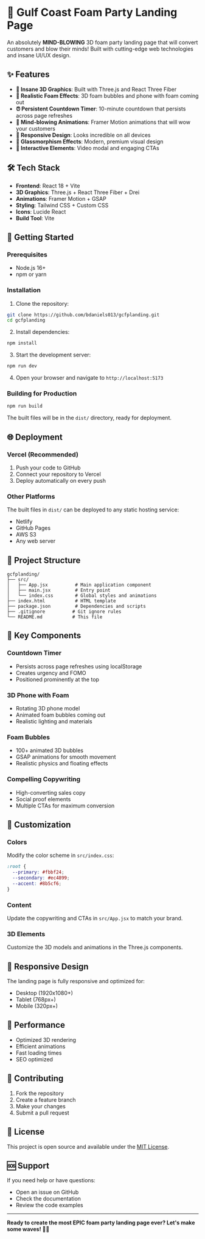 # 🎉 Gulf Coast Foam Party Landing Page

An absolutely **MIND-BLOWING** 3D foam party landing page that will convert customers and blow their minds! Built with cutting-edge web technologies and insane UI/UX design.

## ✨ Features

- **🎨 Insane 3D Graphics**: Built with Three.js and React Three Fiber
- **🌊 Realistic Foam Effects**: 3D foam bubbles and phone with foam coming out
- **⏰ Persistent Countdown Timer**: 10-minute countdown that persists across page refreshes
- **🚀 Mind-blowing Animations**: Framer Motion animations that will wow your customers
- **📱 Responsive Design**: Looks incredible on all devices
- **💫 Glassmorphism Effects**: Modern, premium visual design
- **🎵 Interactive Elements**: Video modal and engaging CTAs

## 🛠️ Tech Stack

- **Frontend**: React 18 + Vite
- **3D Graphics**: Three.js + React Three Fiber + Drei
- **Animations**: Framer Motion + GSAP
- **Styling**: Tailwind CSS + Custom CSS
- **Icons**: Lucide React
- **Build Tool**: Vite

## 🚀 Getting Started

### Prerequisites

- Node.js 16+ 
- npm or yarn

### Installation

1. Clone the repository:
```bash
git clone https://github.com/bdaniels013/gcfplanding.git
cd gcfplanding
```

2. Install dependencies:
```bash
npm install
```

3. Start the development server:
```bash
npm run dev
```

4. Open your browser and navigate to `http://localhost:5173`

### Building for Production

```bash
npm run build
```

The built files will be in the `dist/` directory, ready for deployment.

## 🌐 Deployment

### Vercel (Recommended)

1. Push your code to GitHub
2. Connect your repository to Vercel
3. Deploy automatically on every push

### Other Platforms

The built files in `dist/` can be deployed to any static hosting service:
- Netlify
- GitHub Pages
- AWS S3
- Any web server

## 📁 Project Structure

```
gcfplanding/
├── src/
│   ├── App.jsx          # Main application component
│   ├── main.jsx         # Entry point
│   └── index.css        # Global styles and animations
├── index.html           # HTML template
├── package.json         # Dependencies and scripts
├── .gitignore          # Git ignore rules
└── README.md           # This file
```

## 🎯 Key Components

### Countdown Timer
- Persists across page refreshes using localStorage
- Creates urgency and FOMO
- Positioned prominently at the top

### 3D Phone with Foam
- Rotating 3D phone model
- Animated foam bubbles coming out
- Realistic lighting and materials

### Foam Bubbles
- 100+ animated 3D bubbles
- GSAP animations for smooth movement
- Realistic physics and floating effects

### Compelling Copywriting
- High-converting sales copy
- Social proof elements
- Multiple CTAs for maximum conversion

## 🎨 Customization

### Colors
Modify the color scheme in `src/index.css`:
```css
:root {
  --primary: #fbbf24;
  --secondary: #ec4899;
  --accent: #8b5cf6;
}
```

### Content
Update the copywriting and CTAs in `src/App.jsx` to match your brand.

### 3D Elements
Customize the 3D models and animations in the Three.js components.

## 📱 Responsive Design

The landing page is fully responsive and optimized for:
- Desktop (1920x1080+)
- Tablet (768px+)
- Mobile (320px+)

## 🚀 Performance

- Optimized 3D rendering
- Efficient animations
- Fast loading times
- SEO optimized

## 🤝 Contributing

1. Fork the repository
2. Create a feature branch
3. Make your changes
4. Submit a pull request

## 📄 License

This project is open source and available under the [MIT License](LICENSE).

## 🆘 Support

If you need help or have questions:
- Open an issue on GitHub
- Check the documentation
- Review the code examples

---

**Ready to create the most EPIC foam party landing page ever? Let's make some waves! 🌊✨**
